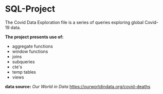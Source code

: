 # SQL-Project

The Covid Data Exploration file is a series of queries exploring global Covid-19 data.

**The project presents use of:**
- aggregate functions
- window functions
- joins
- subqueries
- cte's
- temp tables
- views

**data source:** 
*Our World in Data*
https://ourworldindata.org/covid-deaths
